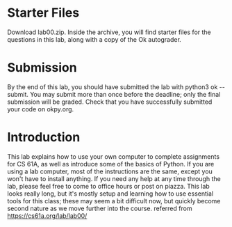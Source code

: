 # Starter Files
Download lab00.zip. Inside the archive, you will find starter files for the questions in this lab, along with a copy of the Ok autograder.
# Submission
By the end of this lab, you should have submitted the lab with python3 ok --submit. You may submit more than once before the deadline; only the final submission will be graded. Check that you have successfully submitted your code on okpy.org.
# Introduction
This lab explains how to use your own computer to complete assignments for CS 61A, as well as introduce some of the basics of Python. If you are using a lab computer, most of the instructions are the same, except you won't have to install anything.
If you need any help at any time through the lab, please feel free to come to office hours or post on piazza.
This lab looks really long, but it's mostly setup and learning how to use essential tools for this class; these may seem a bit difficult now, but quickly become second nature as we move further into the course.
referred from https://cs61a.org/lab/lab00/
